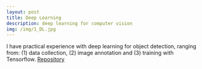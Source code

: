 ```yaml
---
layout: post
title: Deep Learning
description: deep learning for computer vision
img: /img/1_DL.jpg
---
```


I have practical experience with deep learning for object detection, ranging from: (1) data collection, (2) image annotation and (3) training with Tensorflow. [Repository](https://github.com/lefthandwriter/deep-learning-cv)